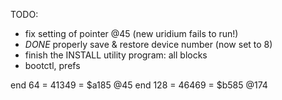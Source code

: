 TODO:

- fix setting of pointer @45 (new uridium fails to run!)
- *DONE* properly save & restore device number (now set to 8)
- finish the INSTALL utility program: all blocks
- bootctl, prefs

end 64  = 41349 = $a185 @45
end 128 = 46469 = $b585 @174


